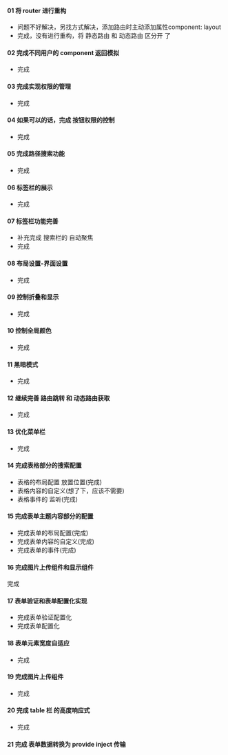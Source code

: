 #### 01 将 router 进行重构
* 问题不好解决，另找方式解决，添加路由时主动添加属性component: layout
* 完成，没有进行重构，将 静态路由 和 动态路由 区分开 了
#### 02 完成不同用户的 component 返回模拟
* 完成
#### 03 完成实现权限的管理
* 完成
#### 04 如果可以的话，完成 按钮权限的控制
* 完成
#### 05 完成路径搜索功能
* 完成
#### 06 标签栏的展示
* 完成
#### 07 标签栏功能完善
* 补充完成 搜索栏的 自动聚焦
* 完成
#### 08 布局设置-界面设置
* 完成
#### 09 控制折叠和显示
* 完成
#### 10 控制全局颜色
* 完成
#### 11 黑暗模式
* 完成
#### 12 继续完善 路由跳转 和 动态路由获取
* 完成
#### 13 优化菜单栏
* 完成
#### 14 完成表格部分的搜索配置
* 表格的布局配置 放置位置(完成)
* 表格内容的自定义(想了下，应该不需要)
* 表格事件的 监听(完成)
#### 15 完成表单主题内容部分的配置
* 完成表单的布局配置(完成)
* 完成表单内容的自定义(完成)
* 完成表单的事件(完成)
#### 16 完成图片上传组件和显示组件
完成
#### 17 表单验证和表单配置化实现
* 完成表单验证配置化
* 完成表单配置化
#### 18 表单元素宽度自适应
* 完成
#### 19 完成图片上传组件
* 完成
#### 20 完成 table 栏 的高度响应式
* 完成
#### 21 完成 表单数据转换为 provide inject 传输


